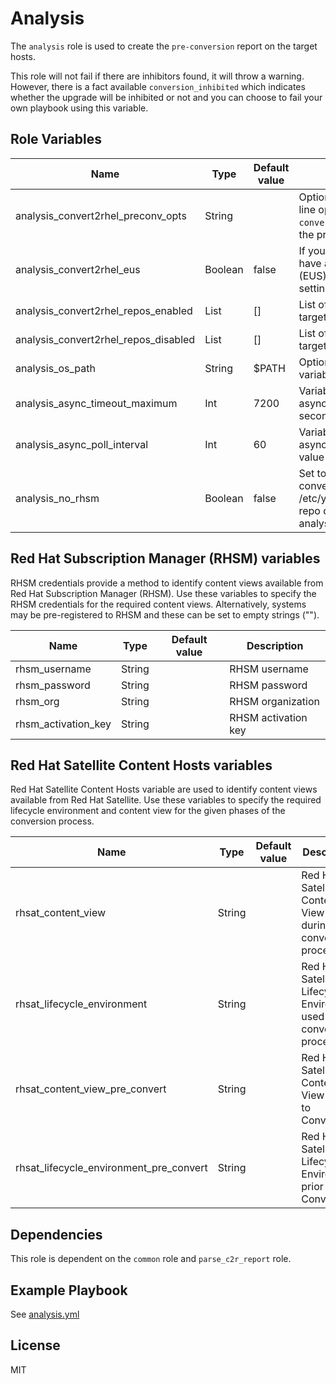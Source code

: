 Analysis
========

The `analysis` role is used to create the `pre-conversion` report on the target hosts.

This role will not fail if there are inhibitors found, it will throw a warning. However, there is a fact available `conversion_inhibited` which indicates whether the upgrade will be inhibited or not and you can choose to fail your own playbook using this variable.

Role Variables
--------------

| Name                  | Type | Default value           | Description                                     |
|-----------------------|------|-------------------------|-------------------------------------------------|
| analysis_convert2rhel_preconv_opts | String | | Optional string to define command line options to be passed to the `convert2rhel` command when running the pre-conversion. |
| analysis_convert2rhel_eus | Boolean | false | If you are converting to RHEL 8.8 and have an Extended Upgrade Support (EUS), add the --eus option by setting this variable to true. |
| analysis_convert2rhel_repos_enabled | List | [] | List of repositories to enable on the target node |
| analysis_convert2rhel_repos_disabled | List | [] | List of repositories to disable on the target node |
| analysis_os_path | String | $PATH | Option string to override the $PATH variable used on the target node |
| analysis_async_timeout_maximum   | Int | 7200                  | Variable used to set the asynchronous task timeout value (in seconds) |
| analysis_async_poll_interval     | Int | 60                    | Variable used to set the asynchronous task polling internal value (in seconds) |
| analysis_no_rhsm | Boolean | false | Set to true to pass --no-rhsm to convert2rhel. User must configure /etc/yum.repos.d RHEL repo file with repo disabled and specify analysis_convert2rhel_repos_enabled. |

## Red Hat Subscription Manager (RHSM) variables

RHSM credentials provide a method to identify content views available from Red Hat Subscription Manager (RHSM). Use these variables to specify the RHSM credentials for the required content views. Alternatively, systems may be pre-registered to RHSM and these can be set to empty strings ("").

| Name                  | Type | Default value           | Description                                     |
|-----------------------|------|-------------------------|-------------------------------------------------|
| rhsm_username         | String   |  | RHSM username |
| rhsm_password         | String   |  | RHSM password |
| rhsm_org              | String   |  | RHSM organization |
| rhsm_activation_key   | String   |  | RHSM activation key |

## Red Hat Satellite Content Hosts variables

Red Hat Satellite Content Hosts variable are used to identify content views available from Red Hat Satellite. Use these variables to specify the required lifecycle environment and content view for the given phases of the conversion process.

| Name                  | Type | Default value           | Description                                     |
|-----------------------|------|-------------------------|-------------------------------------------------|
| rhsat_content_view         | String   |  | Red Hat Satellite Content View used during conversion process |
| rhsat_lifecycle_environment         | String   |  | Red Hat Satellite Lifecycle Environment used during conversion process |
| rhsat_content_view_pre_convert         | String   |  | Red Hat Satellite Content View prior to Conversion |
| rhsat_lifecycle_environment_pre_convert         | String   |  | Red Hat Satellite Lifecycle Environment prior to Conversion |


Dependencies
------------

This role is dependent on the `common` role and `parse_c2r_report` role.

Example Playbook
----------------

See [analysis.yml](../../playbooks/analysis.yml)

License
-------

MIT
